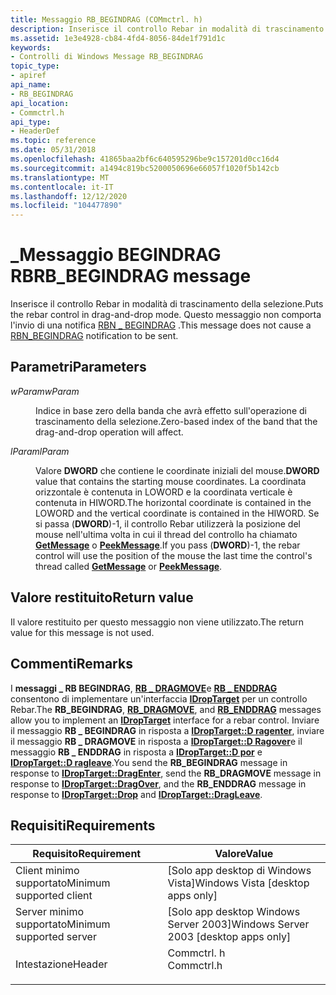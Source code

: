 ```yaml
---
title: Messaggio RB_BEGINDRAG (COMmctrl. h)
description: Inserisce il controllo Rebar in modalità di trascinamento della selezione. Questo messaggio non comporta l' \_ invio di una notifica RBN BEGINDRAG.
ms.assetid: 1e3e4928-cb84-4fd4-8056-84de1f791d1c
keywords:
- Controlli di Windows Message RB_BEGINDRAG
topic_type:
- apiref
api_name:
- RB_BEGINDRAG
api_location:
- Commctrl.h
api_type:
- HeaderDef
ms.topic: reference
ms.date: 05/31/2018
ms.openlocfilehash: 41865baa2bf6c640595296be9c157201d0cc16d4
ms.sourcegitcommit: a1494c819bc5200050696e66057f1020f5b142cb
ms.translationtype: MT
ms.contentlocale: it-IT
ms.lasthandoff: 12/12/2020
ms.locfileid: "104477890"
---
```

# <a name="rb_begindrag-message"></a><span data-ttu-id="e1296-105">\_Messaggio BEGINDRAG RB</span><span class="sxs-lookup"><span data-stu-id="e1296-105">RB\_BEGINDRAG message</span></span>

<span data-ttu-id="e1296-106">Inserisce il controllo Rebar in modalità di trascinamento della selezione.</span><span class="sxs-lookup"><span data-stu-id="e1296-106">Puts the rebar control in drag-and-drop mode.</span></span> <span data-ttu-id="e1296-107">Questo messaggio non comporta l'invio di una notifica [RBN \_ BEGINDRAG](rbn-begindrag.md) .</span><span class="sxs-lookup"><span data-stu-id="e1296-107">This message does not cause a [RBN\_BEGINDRAG](rbn-begindrag.md) notification to be sent.</span></span>

## <a name="parameters"></a><span data-ttu-id="e1296-108">Parametri</span><span class="sxs-lookup"><span data-stu-id="e1296-108">Parameters</span></span>

<dl> <dt>

<span data-ttu-id="e1296-109">*wParam*</span><span class="sxs-lookup"><span data-stu-id="e1296-109">*wParam*</span></span> 
</dt> <dd>

<span data-ttu-id="e1296-110">Indice in base zero della banda che avrà effetto sull'operazione di trascinamento della selezione.</span><span class="sxs-lookup"><span data-stu-id="e1296-110">Zero-based index of the band that the drag-and-drop operation will affect.</span></span>

</dd> <dt>

<span data-ttu-id="e1296-111">*lParam*</span><span class="sxs-lookup"><span data-stu-id="e1296-111">*lParam*</span></span> 
</dt> <dd>

<span data-ttu-id="e1296-112">Valore **DWORD** che contiene le coordinate iniziali del mouse.</span><span class="sxs-lookup"><span data-stu-id="e1296-112">**DWORD** value that contains the starting mouse coordinates.</span></span> <span data-ttu-id="e1296-113">La coordinata orizzontale è contenuta in LOWORD e la coordinata verticale è contenuta in HIWORD.</span><span class="sxs-lookup"><span data-stu-id="e1296-113">The horizontal coordinate is contained in the LOWORD and the vertical coordinate is contained in the HIWORD.</span></span> <span data-ttu-id="e1296-114">Se si passa (**DWORD**)-1, il controllo Rebar utilizzerà la posizione del mouse nell'ultima volta in cui il thread del controllo ha chiamato [**GetMessage**](/windows/desktop/api/winuser/nf-winuser-getmessage) o [**PeekMessage**](/windows/desktop/api/winuser/nf-winuser-peekmessagea).</span><span class="sxs-lookup"><span data-stu-id="e1296-114">If you pass (**DWORD**)-1, the rebar control will use the position of the mouse the last time the control's thread called [**GetMessage**](/windows/desktop/api/winuser/nf-winuser-getmessage) or [**PeekMessage**](/windows/desktop/api/winuser/nf-winuser-peekmessagea).</span></span>

</dd> </dl>

## <a name="return-value"></a><span data-ttu-id="e1296-115">Valore restituito</span><span class="sxs-lookup"><span data-stu-id="e1296-115">Return value</span></span>

<span data-ttu-id="e1296-116">Il valore restituito per questo messaggio non viene utilizzato.</span><span class="sxs-lookup"><span data-stu-id="e1296-116">The return value for this message is not used.</span></span>

## <a name="remarks"></a><span data-ttu-id="e1296-117">Commenti</span><span class="sxs-lookup"><span data-stu-id="e1296-117">Remarks</span></span>

<span data-ttu-id="e1296-118">I **messaggi \_ RB BEGINDRAG**, [**RB \_ DRAGMOVE**](rb-dragmove.md)e [**RB \_ ENDDRAG**](rb-enddrag.md) consentono di implementare un'interfaccia [**IDropTarget**](/windows/desktop/api/oleidl/nn-oleidl-idroptarget) per un controllo Rebar.</span><span class="sxs-lookup"><span data-stu-id="e1296-118">The **RB\_BEGINDRAG**, [**RB\_DRAGMOVE**](rb-dragmove.md), and [**RB\_ENDDRAG**](rb-enddrag.md) messages allow you to implement an [**IDropTarget**](/windows/desktop/api/oleidl/nn-oleidl-idroptarget) interface for a rebar control.</span></span> <span data-ttu-id="e1296-119">Inviare il messaggio **RB \_ BEGINDRAG** in risposta a [**IDropTarget::D ragenter**](/windows/desktop/api/oleidl/nf-oleidl-idroptarget-dragenter), inviare il messaggio **RB \_ DRAGMOVE** in risposta a [**IDropTarget::D Ragover**](/windows/desktop/api/oleidl/nf-oleidl-idroptarget-dragover)e il messaggio **RB \_ ENDDRAG** in risposta a [**IDropTarget::D por**](/windows/desktop/api/oleidl/nf-oleidl-idroptarget-drop) e [**IDropTarget::D ragleave**](/windows/desktop/api/oleidl/nf-oleidl-idroptarget-dragleave).</span><span class="sxs-lookup"><span data-stu-id="e1296-119">You send the **RB\_BEGINDRAG** message in response to [**IDropTarget::DragEnter**](/windows/desktop/api/oleidl/nf-oleidl-idroptarget-dragenter), send the **RB\_DRAGMOVE** message in response to [**IDropTarget::DragOver**](/windows/desktop/api/oleidl/nf-oleidl-idroptarget-dragover), and the **RB\_ENDDRAG** message in response to [**IDropTarget::Drop**](/windows/desktop/api/oleidl/nf-oleidl-idroptarget-drop) and [**IDropTarget::DragLeave**](/windows/desktop/api/oleidl/nf-oleidl-idroptarget-dragleave).</span></span>

## <a name="requirements"></a><span data-ttu-id="e1296-120">Requisiti</span><span class="sxs-lookup"><span data-stu-id="e1296-120">Requirements</span></span>



| <span data-ttu-id="e1296-121">Requisito</span><span class="sxs-lookup"><span data-stu-id="e1296-121">Requirement</span></span> | <span data-ttu-id="e1296-122">Valore</span><span class="sxs-lookup"><span data-stu-id="e1296-122">Value</span></span> |
|-------------------------------------|---------------------------------------------------------------------------------------|
| <span data-ttu-id="e1296-123">Client minimo supportato</span><span class="sxs-lookup"><span data-stu-id="e1296-123">Minimum supported client</span></span><br/> | <span data-ttu-id="e1296-124">\[Solo app desktop di Windows Vista\]</span><span class="sxs-lookup"><span data-stu-id="e1296-124">Windows Vista \[desktop apps only\]</span></span><br/>                                        |
| <span data-ttu-id="e1296-125">Server minimo supportato</span><span class="sxs-lookup"><span data-stu-id="e1296-125">Minimum supported server</span></span><br/> | <span data-ttu-id="e1296-126">\[Solo app desktop Windows Server 2003\]</span><span class="sxs-lookup"><span data-stu-id="e1296-126">Windows Server 2003 \[desktop apps only\]</span></span><br/>                                  |
| <span data-ttu-id="e1296-127">Intestazione</span><span class="sxs-lookup"><span data-stu-id="e1296-127">Header</span></span><br/>                   | <dl> <span data-ttu-id="e1296-128"><dt>Commctrl. h</dt></span><span class="sxs-lookup"><span data-stu-id="e1296-128"><dt>Commctrl.h</dt></span></span> </dl> |



 

